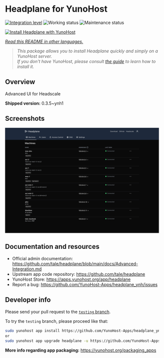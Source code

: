 <!--
N.B.: This README was automatically generated by <https://github.com/YunoHost/apps/tree/master/tools/readme_generator>
It shall NOT be edited by hand.
-->

# Headplane for YunoHost

[![Integration level](https://apps.yunohost.org/badge/integration/headplane)](https://ci-apps.yunohost.org/ci/apps/headplane/)
![Working status](https://apps.yunohost.org/badge/state/headplane)
![Maintenance status](https://apps.yunohost.org/badge/maintained/headplane)

[![Install Headplane with YunoHost](https://install-app.yunohost.org/install-with-yunohost.svg)](https://install-app.yunohost.org/?app=headplane)

*[Read this README in other languages.](./ALL_README.md)*

> *This package allows you to install Headplane quickly and simply on a YunoHost server.*  
> *If you don't have YunoHost, please consult [the guide](https://yunohost.org/install) to learn how to install it.*

## Overview

Advanced UI for Headscale

**Shipped version:** 0.3.5~ynh1

## Screenshots

![Screenshot of Headplane](./doc/screenshots/screenshot.png)

## Documentation and resources

- Official admin documentation: <https://github.com/tale/headplane/blob/main/docs/Advanced-Integration.md>
- Upstream app code repository: <https://github.com/tale/headplane>
- YunoHost Store: <https://apps.yunohost.org/app/headplane>
- Report a bug: <https://github.com/YunoHost-Apps/headplane_ynh/issues>

## Developer info

Please send your pull request to the [`testing` branch](https://github.com/YunoHost-Apps/headplane_ynh/tree/testing).

To try the `testing` branch, please proceed like that:

```bash
sudo yunohost app install https://github.com/YunoHost-Apps/headplane_ynh/tree/testing --debug
or
sudo yunohost app upgrade headplane -u https://github.com/YunoHost-Apps/headplane_ynh/tree/testing --debug
```

**More info regarding app packaging:** <https://yunohost.org/packaging_apps>
